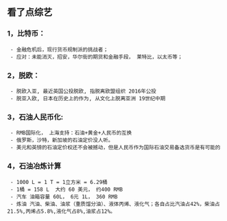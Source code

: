 ## 看了点综艺
### 1，比特币：
     - 金融危机后，现行货币规制派的挑战者；
     - 应对：未能消灭，招安，华尔街的期货和金融手段， 莱特比，以太币等；

### 2，脱欧：
     - 脱欧入亚, 最近英国公投脱欧, 指脱离欧盟组织 2016年公投
	 - 脱亚入欧, 日本在历史上的作为, 从文化上脱离亚洲 19世纪中期

### 3，石油人民币化: 
     - RMB国际化， 上海支持：石油+黄金+人民币的互换
     - 俄罗斯，沙特，新加坡的石油定价没人听。
     - 美元和英镑的石油定价权还不会被撼动，但是人民币作为国际石油交易备选货币是有可能的

### 4，石油冶炼计算
     - 1000 L = 1 T = 1立方米 = 6.29桶
     - 1桶 = 158 L  大约 60 美元， 约400 RMB
     - 汽车 油箱容量 60L， 6元 1L， 360 RMB
     - 炼油 汽油、柴油、油浆（重质馏分油）、液体丙烯、液化气；各自占比汽油占42%，柴油占21.5%,丙烯占5.8%,液化气占8%,油浆占12%。